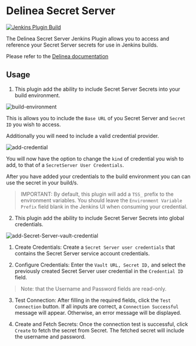 # Delinea Secret Server

[![Jenkins Plugin Build](https://github.com/jenkinsci/thycotic-secret-server-plugin/actions/workflows/package.yml/badge.svg)](https://github.com/jenkinsci/thycotic-secret-server-plugin/actions/workflows/package.yml)

The Delinea Secret Server Jenkins Plugin allows you to access and reference your Secret Server secrets for use in Jenkins builds.

Please refer to the [Delinea documentation](https://docs.delinea.com/online-help/integrations/jenkins/configure-jenkins.htm)

## Usage

1. This plugin add the ability to include Secret Server Secrets into your build environment.

![build-environment](images/jenkins-build-environment.jpg)

This is allows you to include the `Base URL` of you Secret Server and `Secret ID` you wish to access.

Additionally you will need to include a valid credential provider.

![add-credential](images/jenkins-credential-provider.jpg)

You will now have the option to change the `kind` of credential you wish to add, to that of a `SecretServer User Credentials`.

After you have added your credentials to the build environment you can can use the secret in your build/s.

> IMPORTANT: By default, this plugin will add a `TSS_` prefix to the environment variables. You should leave the `Environment Variable Prefix` field blank in the Jenkins UI when consuming your credential.


2. This plugin add the ability to include Secret Server Secrets into global credentials.

![add-Secret-Server-vault-credential](images/jenkins-vault-credential-provider.jpg)

1. Create Credentials: 
Create a `Secret Server user credentials` that contains the Secret Server service account credentials.

2. Configure Credentials: 
Enter the `Vault URL, Secret ID,` and select the previously created Secret Server user credential in the `Credential ID` field.
> Note: that the Username and Password fields are read-only.

3. Test Connection: 
After filling in the required fields, click the `Test Connection` button.
If all inputs are correct, a `Connection Successful` message will appear. Otherwise, an error message will be displayed.

4. Create and Fetch Secrets: 
Once the connection test is successful, click `Create` to fetch the secret from Secret.
The fetched secret will include the username and password.

